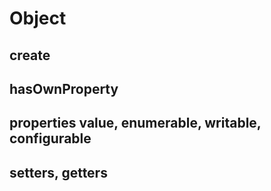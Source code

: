 # Object

## create

## hasOwnProperty

## properties value, enumerable, writable, configurable

## setters, getters

